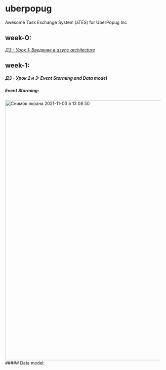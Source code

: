 # uberpopug

Awesome Task Exchange System (aTES) for UberPopug Inc

## week-0:
[*ДЗ - Урок 1: Введение в async architecture*](https://lucid.app/documents/view/1d83ab5a-9a4e-438d-afe9-cd0a76998e04)

## week-1:
##### ДЗ - Урок 2 и 3: Event Storming and Data model
##### Event Storming:
<img width="840" alt="Снимок экрана 2021-11-03 в 13 08 50" src="https://user-images.githubusercontent.com/25566849/140034000-4e85ff91-7f33-44ed-b7a4-8fa1e646e016.png">
##### Data model:
